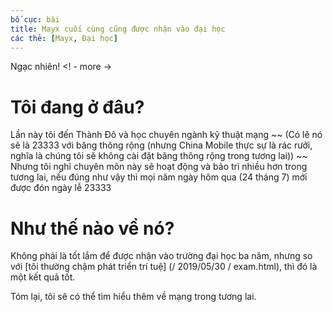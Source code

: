 ```yaml
---
bố cục: bài
title: Mayx cuối cùng cũng được nhận vào đại học
các thẻ: [Mayx, Đại học]
---
```


Ngạc nhiên! <! - more ->

# Tôi đang ở đâu?
Lần này tôi đến Thành Đô và học chuyên ngành kỹ thuật mạng ~~ (Có lẽ nó sẽ là 23333 với băng thông rộng (nhưng China Mobile thực sự là rác rưởi, nghĩa là chúng tôi sẽ không cài đặt băng thông rộng trong tương lai)) ~~
Nhưng tôi nghĩ chuyên môn này sẽ hoạt động và bảo trì nhiều hơn trong tương lai, nếu đúng như vậy thì mọi năm ngày hôm qua (24 tháng 7) mới được đón ngày lễ 23333

# Như thế nào về nó?
Không phải là tốt lắm để được nhận vào trường đại học ba năm, nhưng so với [tôi thường chậm phát triển trí tuệ] (/ 2019/05/30 / exam.html), thì đó là một kết quả tốt.

Tóm lại, tôi sẽ có thể tìm hiểu thêm về mạng trong tương lai.
